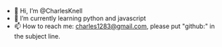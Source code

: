 - 👋 Hi, I’m @CharlesKnell
- 🌱 I’m currently learning python and javascript
- 📫 How to reach me: charles1283@gmail.com, please put "github:" in the subject line.

<!---
CharlesKnell/CharlesKnell is a ✨ special ✨ repository because its `README.md` (this file) appears on your GitHub profile.
You can click the Preview link to take a look at your changes.
--->
